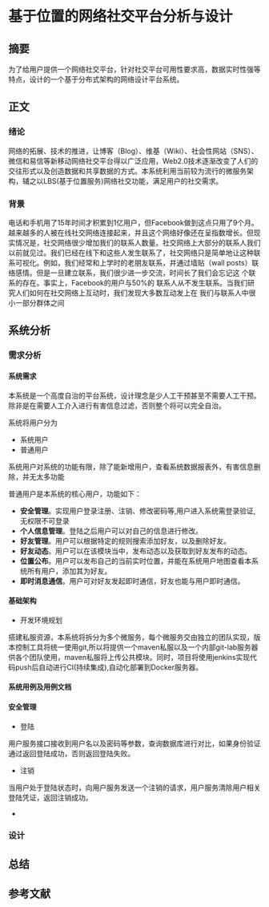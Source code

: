 # 基于位置的网络社交平台分析与设计

## 摘要

为了给用户提供一个网络社交平台，针对社交平台可用性要求高，数据实时性强等特点，设计的一个基于分布式架构的网络设计平台系统。

## 正文

### 绪论

网络的拓展、技术的推进，让博客（Blog）、维基（Wiki）、社会性网站（SNS）、微信和易信等新移动网络社交平台得以广泛应用，Web2.0技术逐渐改变了人们的交往形式以及创造数据和共享数据的方式。本系统利用当前较为流行的微服务架构，辅之以LBS(基于位置服务)网络社交功能，满足用户的社交需求。

### 背景

电话和手机用了15年时间才积累到1亿用户，但Facebook做到这点只用了9个月。越来越多的人被在线社交网络连接起来，并且这个网络好像还在呈指数增长。但现实情况是，社交网络很少增加我们的联系人数量。社交网络上大部分的联系人我们以前就见过。我们已经在线下和这些人发生联系了，社交网络只是简单地让这种联系可视化。例如，我们经常和上学时的老朋友联系，并通过墙贴（wall posts）联络感情。但是一旦建立联系，我们很少进一步交流，时间长了我们会忘记这 个联系的存在。事实上，Facebook的用户与50%的 联系人从不发生联系。当我们研究人们如何在社交网络上互动时，我们发现大多数互动发上在 我们与联系人中很小一部分群体之间

## 系统分析

### 需求分析

#### 系统需求

本系统是一个高度自治的平台系统，设计理念是少人工干预甚至不需要人工干预。除非是在需要人工介入进行有害信息过滤，否则整个将可以完全自治。

系统将用户分为

- 系统用户
- 普通用户

系统用户对系统的功能有限，除了能新增用户，查看系统数据报表外，有害信息删除，并无太多功能

普通用户是本系统的核心用户，功能如下：

- **安全管理**。实现用户登录注册、注销、修改密码等,用户进入系统需登录验证,无权限不可登录
- **个人信息管理**。登陆之后用户可以对自己的信息进行修改。
- **好友管理**。用户可以根据特定的规则搜索添加好友，以及删除好友。
- **好友动态**。用户可以在该模块当中，发布动态以及获取到好友发布的动态。
- **位置公布**。用户可以发布自己的当前实时位置，并能在系统用户地图查看本系统所有用户，添加其为好友。
- **即时消息通信**。用户可对好友发起即时通信，好友也能与用户即时通信。

#### 基础架构

- 开发环境规划

搭建私服资源，本系统将拆分为多个微服务，每个微服务交由独立的团队实现，版本控制工具将统一使用git,所以将提供一个maven私服以及一个内部git-lab服务器供各个团队使用，maven私服将上传公共模块。同时，项目将使用jenkins实现代码push后自动进行CI(持续集成),自动化部署到Docker服务器。

#### 系统用例及用例文档

#### 安全管理

- 登陆

用户服务接口接收到用户名以及密码等参数，查询数据库进行对比，如果身份验证通过返回登陆成功，否则返回登陆失败。

- 注销

当用户处于登陆状态时，向用户服务发送一个注销的请求，用户服务清除用户相关登陆凭证，返回注销成功。

- 

### 设计

## 总结

## 参考文献

